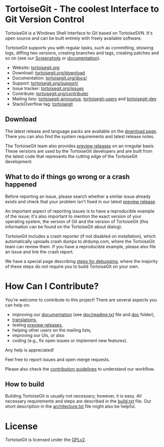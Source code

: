 TortoiseGit - The coolest Interface to Git Version Control
==========================================================

TortoiseGit is a Windows Shell Interface to Git based on TortoiseSVN. It's open source and can be built entirely with freely available software.

TortoiseGit supports you with regular tasks, such as committing, showing logs, diffing two versions, creating branches and tags, creating patches and so on (see our [Screenshots](https://tortoisegit.org/about/screenshots/) or [documentation](https://tortoisegit.org/docs/)).

* Website: [tortoisegit.org](https://tortoisegit.org)
* Download: [tortoisegit.org/download](https://tortoisegit.org/download)
* Documentation: [tortoisegit.org/docs/](https://tortoisegit.org/docs/)
* Support: [tortoisegit.org/support/](https://tortoisegit.org/support/)
* Issue tracker: [tortoisegit.org/issues](https://tortoisegit.org/issues)
* Contribute: [tortoisegit.org/contribute/](https://tortoisegit.org/contribute/)
* Mailing lists: [tortoisegit-announce](https://groups.google.com/group/tortoisegit-announce),
                 [tortoisegit-users](https://groups.google.com/group/tortoisegit-users) and
                 [tortoisegit-dev](https://groups.google.com/group/tortoisegit-dev)
* StackOverflow tag: [tortoisegit](https://stackoverflow.com/questions/tagged/tortoisegit)

Download
--------

The latest release and language packs are available on the [download page](https://tortoisegit.org/download). There you can also find the system requirements and latest release notes.

The TortoiseGit team also provides [preview releases](https://download.tortoisegit.org/tgit/previews/) on an irregular basis. These versions are used by the TortoiseGit developers and are built from the latest code that represents the cutting edge of the TortoiseGit development.

What to do if things go wrong or a crash happened
--------------------------------------------------

Before reporting an issue, please search whether a similar issue already exists and check that your problem isn't fixed in our latest [preview release](https://download.tortoisegit.org/tgit/previews/).

An important aspect of reporting issues is to have a reproducible example of the issue; it's also important to mention the exact version of your operating system, the version of Git and the version of TortoiseGit (this information can be found on the TortoiseGit about dialog).

TortoiseGit includes a crash reporter (if not disabled on installation), which automatically uploads crash dumps to drdump.com, where the TortoiseGit team can review them. If you have a reproducible example, please also file an issue and link the crash report.

We have a special page describing [steps for debugging](src/Debug-Hints.txt), where the majority of these steps do not require you to build TortoiseGit on your own.

How Can I Contribute?
=====================

You're welcome to contribute to this project! There are several aspects you can help on:

* improving our [documentation](https://tortoisegit.org/docs/) (see [doc/readme.txt](doc/readme.txt) file and [doc](doc) folder),
* [translations](Languages/README.txt),
* testing [preview releases](https://download.tortoisegit.org/tgit/previews/),
* helping other users on the mailing lists,
* improving our UIs, or also
* coding (e.g., fix open issues or implement new features).

Any help is appreciated!

Feel free to report issues and open merge requests.

Please also check the [contribution guidelines](CONTRIBUTING.md) to understand our
workflow.

How to build
------------

Building TortoiseGit is usually not necessary; however, it is easy. All necessary requirements and steps are described in the [build.txt](build.txt) file. Our short description in the [architecture.txt](architecture.txt) file might also be helpful.

License
=======

TortoiseGit is licensed under the [GPLv2](src/gpl.txt).


